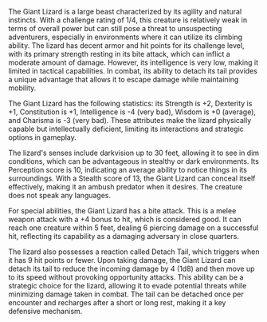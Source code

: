 The Giant Lizard is a large beast characterized by its agility and natural instincts. With a challenge rating of 1/4, this creature is relatively weak in terms of overall power but can still pose a threat to unsuspecting adventurers, especially in environments where it can utilize its climbing ability. The lizard has decent armor and hit points for its challenge level, with its primary strength resting in its bite attack, which can inflict a moderate amount of damage. However, its intelligence is very low, making it limited in tactical capabilities. In combat, its ability to detach its tail provides a unique advantage that allows it to escape damage while maintaining mobility.

The Giant Lizard has the following statistics: its Strength is +2, Dexterity is +1, Constitution is +1, Intelligence is -4 (very bad), Wisdom is +0 (average), and Charisma is -3 (very bad). These attributes make the lizard physically capable but intellectually deficient, limiting its interactions and strategic options in gameplay.

The lizard's senses include darkvision up to 30 feet, allowing it to see in dim conditions, which can be advantageous in stealthy or dark environments. Its Perception score is 10, indicating an average ability to notice things in its surroundings. With a Stealth score of 13, the Giant Lizard can conceal itself effectively, making it an ambush predator when it desires. The creature does not speak any languages.

For special abilities, the Giant Lizard has a bite attack. This is a melee weapon attack with a +4 bonus to hit, which is considered good. It can reach one creature within 5 feet, dealing 6 piercing damage on a successful hit, reflecting its capability as a damaging adversary in close quarters.

The lizard also possesses a reaction called Detach Tail, which triggers when it has 9 hit points or fewer. Upon taking damage, the Giant Lizard can detach its tail to reduce the incoming damage by 4 (1d8) and then move up to its speed without provoking opportunity attacks. This ability can be a strategic choice for the lizard, allowing it to evade potential threats while minimizing damage taken in combat. The tail can be detached once per encounter and recharges after a short or long rest, making it a key defensive mechanism.